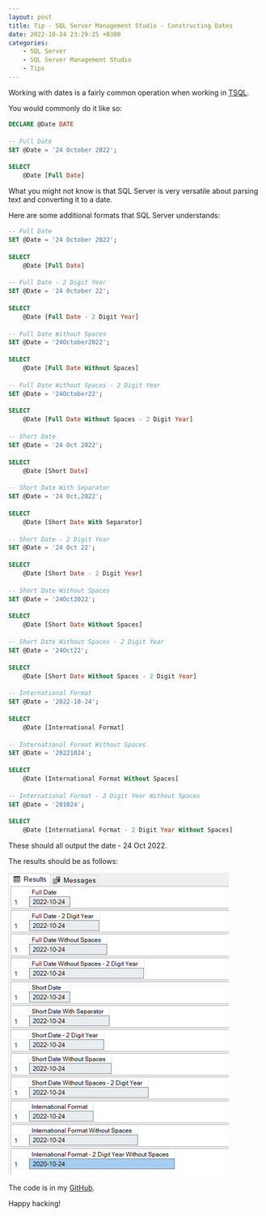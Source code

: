 ```yaml
---
layout: post
title: Tip - SQL Server Management Studio - Constructing Dates
date: 2022-10-24 23:29:25 +0300
categories:
    - SQL Server
    - SQL Server Management Studio
    - Tips
---
```

Working with dates is a fairly common operation when working in [TSQL](https://learn.microsoft.com/en-us/sql/t-sql/language-reference?view=sql-server-ver16).

You would commonly do it like so:

```sql
DECLARE @Date DATE

-- Full Date
SET @Date = '24 October 2022';

SELECT
    @Date [Full Date]
```

What you might not know is that SQL Server is very versatile about parsing text and converting it to a date.

Here are some additional formats that SQL Server understands:


```sql
-- Full Date
SET @Date = '24 October 2022';

SELECT
    @Date [Full Date]

-- Full Date - 2 Digit Year
SET @Date = '24 October 22';

SELECT
    @Date [Full Date - 2 Digit Year]

-- Full Date Without Spaces
SET @Date = '24October2022';

SELECT
    @Date [Full Date Without Spaces]

-- Full Date Without Spaces - 2 Digit Year
SET @Date = '24October22';

SELECT
    @Date [Full Date Without Spaces - 2 Digit Year]

-- Short Date
SET @Date = '24 Oct 2022';

SELECT
    @Date [Short Date]

-- Short Date With Separator
SET @Date = '24 Oct,2022';

SELECT
    @Date [Short Date With Separator]

-- Short Date - 2 Digit Year
SET @Date = '24 Oct 22';

SELECT
    @Date [Short Date - 2 Digit Year]

-- Short Date Without Spaces
SET @Date = '24Oct2022';

SELECT
    @Date [Short Date Without Spaces]

-- Short Date Without Spaces - 2 Digit Year
SET @Date = '24Oct22';

SELECT
    @Date [Short Date Without Spaces - 2 Digit Year]

-- International Format
SET @Date = '2022-10-24';

SELECT
    @Date [International Format]

-- International Format Without Spaces
SET @Date = '20221024';

SELECT
    @Date [International Format Without Spaces]

-- International Format - 2 Digit Year Without Spaces
SET @Date = '201024';

SELECT
    @Date [International Format - 2 Digit Year Without Spaces]
```

These should all output the date  - 24 Oct 2022.

The results should be as follows:

![](../images/2022/10/Dates.png)

The code is in my [GitHub](https://github.com/conradakunga/BlogCode/tree/master/2022-10-24%20-%20SQL%20Server%20Date%20Formatting).

Happy hacking!